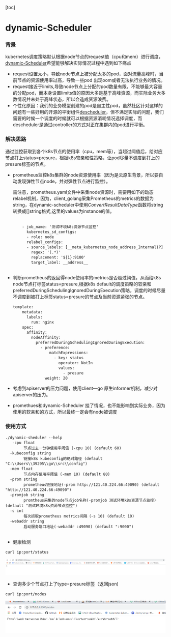 [toc]

# dynamic-Scheduler



### 背景

kubernetes调度策略默认根据node节点的request值（cpu和mem）进行调度，[dynamic-Scheduler](https://github.com/zhangshunping/dynamicScheduler)希望能够解决实际情况过程中遇到如下痛点

- request设置太小，导致node节点上被分配太多的pod，面对流量高峰时，当前节点的资源使用率过高，导致一些pod 出现oom或者无法执行业务的情况。
- request接近于limits,导致node节点上分配的pod数量有限，不能够最大容量的分配pod，而本身设置limits值的原因大多是基于高峰资源，而实际业务大多数情况并未处于高峰状态，所以会造成资源浪费。
- 个性化原因：我们的业务模型创建的pod是自主性pod，虽然社区针对这样的问题有一些好用的开源的平衡组件[descheduler](https://github.com/kubernetes-sigs/descheduler)，但不满足实际的问题，我们需要的时候一个调度的时候就可以根据资源消耗情况选择调度，而descheduler是通过controller的方式对正在集群内的pod进行平衡。

### 解决思路

通过监控获取到各个k8s节点的使用率（cpu，mem等），当超过阈值后，给对应节点打上status=presure，根据k8s软亲和性策略，让pod尽量不调度到打上的presure标签的节点。

- prometheus监控k8s集群的node资源使用率（因为是云原生背景，所以要自动发现弹性节点node，并对弹性节点进行监控）。

  需注意，prometheus.yaml文件中采集node资源时，需要用如下的动态relabel机制，因为，client_golang采集Prometheus的metrics的数据为string，在dynamic-scheduler中使用*ConvertResultDataType*函数将string转换成[]string格式,这里的values为instance的值。

  ```
  
      - job_name: '测试环境k8s资源节点监控'
        kubernetes_sd_configs:
        - role: node
        relabel_configs:
        - source_labels: [__meta_kubernetes_node_address_InternalIP]
          regex: '(.*)'
          replacement: '${1}:9100'
          target_label: __address__
  
  
  ```

  

- 判断prometheus的返回得node使用率的metrics是否超过阈值，从而给k8s node节点打标签status=presure,根据k8s default的调度策略的软亲和preferredDuringSchedulingIgnoredDuringExecution策略，调度的时候尽量不调度到被打上标签status=presure的节点及当前资源紧张的节点。

  ```shell
  template:
      metadata:
        labels:
          run: nginx
      spec:
        affinity:
          nodeAffinity:
            preferredDuringSchedulingIgnoredDuringExecution:
              - preference:
                  matchExpressions:
                    - key: status
                      operator: NotIn
                      values:
                        - presure
                weight: 20
  ```

- 考虑到apiserver的压力问题，使用client—go 原生informer机制，减少对apiserver的压力。

- promethues和dynamic-Scheduler 挂了情况，也不能影响到实际业务，因为使用的软亲和的方式，所以最终一定会有node被调度



### 使用方式

```shell
./dynamic-sheduler --help
   -cpu float
        节点过去一分钟使用率阈值 (-cpu 10) (default 60)
  -kubeconfig string
        链接k8s kubeconfig的绝对路径 (default "C:\\Users\\39295\\go\\src\\config")
  -mem float
        节点内存使用率阈值 (-mem 10) (default 80)
  -prom string
        prometheus链接地址(-prom http://121.40.224.66:49090) (default "http://121.40.224.66:49090")
  -promjob string
        promtheus采集的node节点job名称(-promjob 测试环境k8s资源节点监控) (default "测试环境k8s资源节点监控")
  -s int
        每次抓取prometheus metrics间隔（-s 10) (default 10)
  -webaddr string
        启动服务端口地址(-webaddr :49090) (default ":9000")


```

-  健康检测

```
curl ip:port/status
```

![image-20200911120601595](README.assets/image-20200911120601595.png)

- 查询多少个节点打上了type=presure标签（返回json)

```shell
curl ip:port/nodes
```

![image-20200911120548684](README.assets/image-20200911120548684.png)





